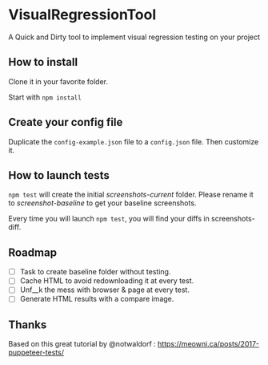 # VisualRegressionTool
A Quick and Dirty tool to implement visual regression testing on your project

## How to install

Clone it in your favorite folder.

Start with `npm install`

## Create your config file

Duplicate the `config-example.json` file to a `config.json` file. Then customize it.

## How to launch tests

`npm test` will create the initial *screenshots-current* folder. Please rename it to *screenshot-baseline* to get your baseline screenshots.

Every time you will launch `npm test`, you will find your diffs in screenshots-diff.

## Roadmap

* [ ] Task to create baseline folder without testing.
* [ ] Cache HTML to avoid redownloading it at every test.
* [ ] Unf__k the mess with browser & page at every test.
* [ ] Generate HTML results with a compare image.

## Thanks

Based on this great tutorial by @notwaldorf : https://meowni.ca/posts/2017-puppeteer-tests/
